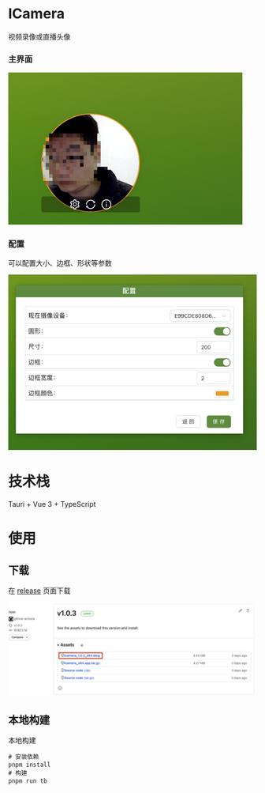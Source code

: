 # ICamera

视频录像或直播头像
### 主界面
<img src="public/imgs/preview.jpg"/>

### 配置
可以配置大小、边框、形状等参数

<img src="public/imgs/config.jpg"/>



# 技术栈

Tauri + Vue 3 + TypeScript


# 使用

## 下载

在 [release](https://github.com/wflixu/icamera/releases) 页面下载

<img src="public/imgs/download.jpg"/>



## 本地构建

本地构建

```shell
# 安装依赖
pnpm install
# 构建
pnpm run tb

```